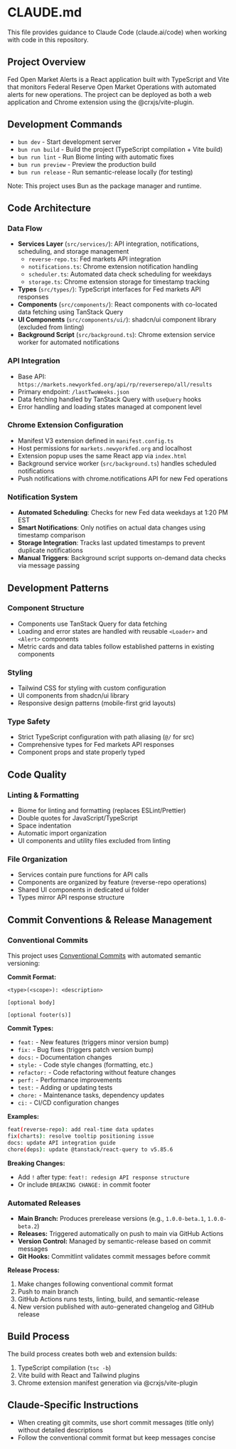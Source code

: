 # CLAUDE.md

This file provides guidance to Claude Code (claude.ai/code) when working with code in this repository.

## Project Overview

Fed Open Market Alerts is a React application built with TypeScript and Vite that monitors Federal Reserve 
Open Market Operations with automated alerts for new operations. The project can be deployed as both a web 
application and Chrome extension using the @crxjs/vite-plugin.

## Development Commands

- `bun dev` - Start development server
- `bun run build` - Build the project (TypeScript compilation + Vite build)
- `bun run lint` - Run Biome linting with automatic fixes
- `bun run preview` - Preview the production build
- `bun run release` - Run semantic-release locally (for testing)

Note: This project uses Bun as the package manager and runtime.

## Code Architecture

### Data Flow

- **Services Layer** (`src/services/`): API integration, notifications, scheduling, and storage management
  - `reverse-repo.ts`: Fed markets API integration
  - `notifications.ts`: Chrome extension notification handling
  - `scheduler.ts`: Automated data check scheduling for weekdays
  - `storage.ts`: Chrome extension storage for timestamp tracking
- **Types** (`src/types/`): TypeScript interfaces for Fed markets API responses
- **Components** (`src/components/`): React components with co-located data fetching using TanStack Query
- **UI Components** (`src/components/ui/`): shadcn/ui component library (excluded from linting)
- **Background Script** (`src/background.ts`): Chrome extension service worker for automated notifications

### API Integration

- Base API: `https://markets.newyorkfed.org/api/rp/reverserepo/all/results`
- Primary endpoint: `/lastTwoWeeks.json`
- Data fetching handled by TanStack Query with `useQuery` hooks
- Error handling and loading states managed at component level

### Chrome Extension Configuration

- Manifest V3 extension defined in `manifest.config.ts`
- Host permissions for `markets.newyorkfed.org` and localhost
- Extension popup uses the same React app via `index.html`
- Background service worker (`src/background.ts`) handles scheduled notifications
- Push notifications with chrome.notifications API for new Fed operations

### Notification System

- **Automated Scheduling**: Checks for new Fed data weekdays at 1:20 PM EST
- **Smart Notifications**: Only notifies on actual data changes using timestamp comparison
- **Storage Integration**: Tracks last updated timestamps to prevent duplicate notifications
- **Manual Triggers**: Background script supports on-demand data checks via message passing

## Development Patterns

### Component Structure

- Components use TanStack Query for data fetching
- Loading and error states are handled with reusable `<Loader>` and `<Alert>` components
- Metric cards and data tables follow established patterns in existing components

### Styling

- Tailwind CSS for styling with custom configuration
- UI components from shadcn/ui library
- Responsive design patterns (mobile-first grid layouts)

### Type Safety

- Strict TypeScript configuration with path aliasing (`@/` for src)
- Comprehensive types for Fed markets API responses
- Component props and state properly typed

## Code Quality

### Linting & Formatting

- Biome for linting and formatting (replaces ESLint/Prettier)
- Double quotes for JavaScript/TypeScript
- Space indentation
- Automatic import organization
- UI components and utility files excluded from linting

### File Organization

- Services contain pure functions for API calls
- Components are organized by feature (reverse-repo operations)
- Shared UI components in dedicated ui folder
- Types mirror API response structure

## Commit Conventions & Release Management

### Conventional Commits

This project uses [Conventional Commits](https://conventionalcommits.org/) with automated semantic versioning:

**Commit Format:**
```
<type>(<scope>): <description>

[optional body]

[optional footer(s)]
```

**Commit Types:**
- `feat:` - New features (triggers minor version bump)
- `fix:` - Bug fixes (triggers patch version bump)
- `docs:` - Documentation changes
- `style:` - Code style changes (formatting, etc.)
- `refactor:` - Code refactoring without feature changes
- `perf:` - Performance improvements
- `test:` - Adding or updating tests
- `chore:` - Maintenance tasks, dependency updates
- `ci:` - CI/CD configuration changes

**Examples:**
```bash
feat(reverse-repo): add real-time data updates
fix(charts): resolve tooltip positioning issue
docs: update API integration guide
chore(deps): update @tanstack/react-query to v5.85.6
```

**Breaking Changes:**
- Add `!` after type: `feat!: redesign API response structure`
- Or include `BREAKING CHANGE:` in commit footer

### Automated Releases

- **Main Branch:** Produces prerelease versions (e.g., `1.0.0-beta.1`, `1.0.0-beta.2`)
- **Releases:** Triggered automatically on push to main via GitHub Actions
- **Version Control:** Managed by semantic-release based on commit messages
- **Git Hooks:** Commitlint validates commit messages before commit

**Release Process:**
1. Make changes following conventional commit format
2. Push to main branch
3. GitHub Actions runs tests, linting, build, and semantic-release
4. New version published with auto-generated changelog and GitHub release

## Build Process

The build process creates both web and extension builds:

1. TypeScript compilation (`tsc -b`)
2. Vite build with React and Tailwind plugins
3. Chrome extension manifest generation via @crxjs/vite-plugin

## Claude-Specific Instructions

- When creating git commits, use short commit messages (title only) without detailed descriptions
- Follow the conventional commit format but keep messages concise